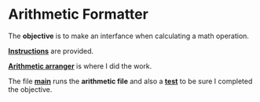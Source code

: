# Arithmetic Formatter

The **objective** is to make an interfance when calculating a math operation.

[**Instructions**](https://github.com/LautaroOchotorena/Scientific-Computing-with-Python-Freecodecamp/blob/main/Arithmetic%20Formatter/Instructions.md) are provided.

[**Arithmetic arranger**](https://github.com/LautaroOchotorena/Scientific-Computing-with-Python-Freecodecamp/blob/main/Arithmetic%20Formatter/arithmetic_arranger.py) is where I did the work.

The file [**main**](https://github.com/LautaroOchotorena/Scientific-Computing-with-Python-Freecodecamp/blob/main/Arithmetic%20Formatter/main.py) runs the **arithmetic file** and also a [**test**](https://github.com/LautaroOchotorena/Scientific-Computing-with-Python-Freecodecamp/blob/main/Arithmetic%20Formatter/test_module.py) to be sure I completed the objective.
